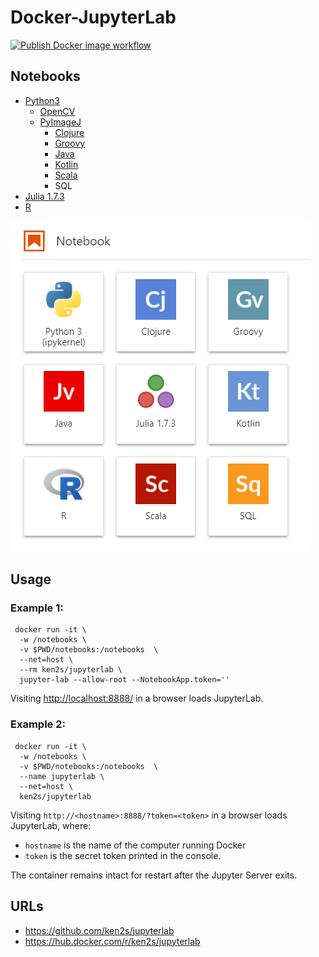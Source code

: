 # Docker-JupyterLab

<!-- ![Publish Docker image workflow](https://github.com/ken2s/jupyterlab/actions/workflows/build-and-push-image.yml/badge.svg) -->
<a href="https://github.com/ken2s/jupyterlab/actions" rel="nofollow noopener" target="_blank"><img src="https://github.com/ken2s/jupyterlab/actions/workflows/build-and-push-image.yml/badge.svg" alt="Publish Docker image workflow"></a></p>

## Notebooks

- [Python3](https://www.python.org)
    - [OpenCV](https://opencv.org)
    - [PyImageJ](https://github.com/imagej/pyimagej)
        - [Clojure](https://clojure.org/)
        - [Groovy](http://groovy-lang.org/)
        - [Java](https://www.java.com/)
        - [Kotlin](https://kotlinlang.org/)
        - [Scala](https://www.scala-lang.org/)
        - SQL
- [Julia 1.7.3](https://julialang.org)
- [R](https://www.r-project.org)
<!-- - [ImageJ](https://imagej.nih.gov/ij/)
- [BeakerX](http://beakerx.com)
- [OpenJDK](https://openjdk.java.net) -->

![notebooks](https://raw.githubusercontent.com/ken2s/jupyterlab/main/notebooks.png)

## Usage

### Example 1:

```
 docker run -it \
  -w /notebooks \
  -v $PWD/notebooks:/notebooks  \
  --net=host \
  --rm ken2s/jupyterlab \
  jupyter-lab --allow-root --NotebookApp.token=''
```

Visiting [http://localhost:8888/](http://localhost:8888/) in a browser loads JupyterLab.

### Example 2:

```
 docker run -it \
  -w /notebooks \
  -v $PWD/notebooks:/notebooks  \
  --name jupyterlab \
  --net=host \
  ken2s/jupyterlab
```

Visiting `http://<hostname>:8888/?token=<token>` in a browser loads JupyterLab, where:

- `hostname` is the name of the computer running Docker
- `token` is the secret token printed in the console.

The container remains intact for restart after the Jupyter Server exits.

## URLs
- https://github.com/ken2s/jupyterlab
- https://hub.docker.com/r/ken2s/jupyterlab
